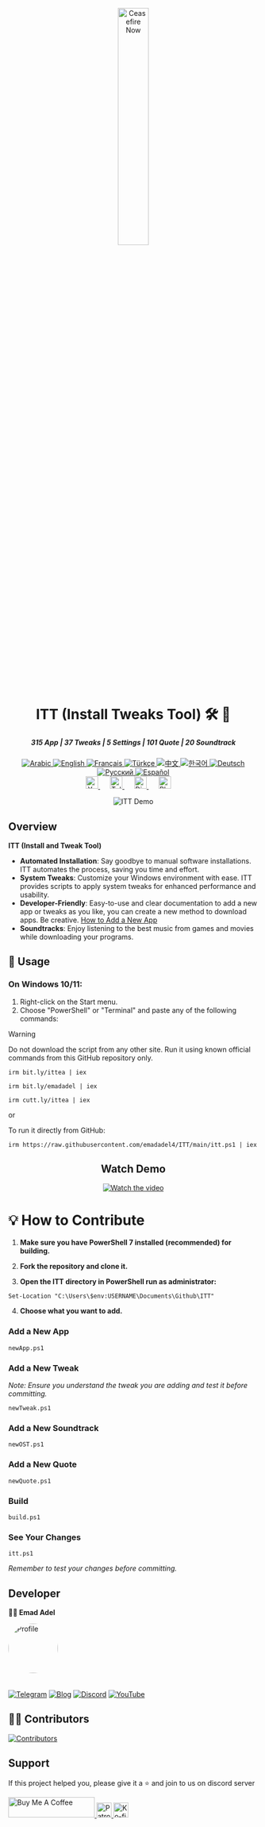 

<p align="center">
  <a href="Support.md" rel="nofollow">
    <img src="https://raw.githubusercontent.com/Safouene1/support-palestine-banner/master/StandWithPalestine.svg" alt="Ceasefire Now" style="width:35%;">
  </a>
</p>
  
<h1 align="center">ITT (Install Tweaks Tool) 🛠️ 🚀
</h1>

<div align="center">
  <h5> 315 App |  37 Tweaks | 5 Settings | 101 Quote |  20 Soundtrack </h5>
</div>


<div align="center">

  <a href="/docs/README.ar.md">
    <img src="https://img.shields.io/badge/-Arabic-green" alt="Arabic">
  </a>
  <a href="/README.md">
    <img src="https://img.shields.io/badge/-English-green" alt="English">
  </a>
  <a href="/docs/README.fr.md">
    <img src="https://img.shields.io/badge/-Français-blue" alt="Français">
  </a>
  <a href="/docs/README.tr.md">
    <img src="https://img.shields.io/badge/-Türkçe-red" alt="Türkçe">
  </a>
  <a href="/docs/README.cn.md">
    <img src="https://img.shields.io/badge/-中文-yellow" alt="中文">
  </a>
  <a href="/docs/README.ko.md">
    <img src="https://img.shields.io/badge/-한국어-purple" alt="한국어">
  </a>
  <a href="/docs/README.de.md">
    <img src="https://img.shields.io/badge/-Deutsch-orange" alt="Deutsch">
  </a>
  <a href="/docs/README.ru.md">
    <img src="https://img.shields.io/badge/-Русский-blue" alt="Русский">
  </a>
  <a href="/docs/README.es.md">
    <img src="https://img.shields.io/badge/-Español-red" alt="Español">
  </a>
</div>

<div align="center">
   <a href="https://www.youtube.com/@emadadel4" style="margin-right: 20px;">
        <img src="https://img.shields.io/badge/YouTube-FF0000?style=flat&logo=youtube&logoColor=white" alt="YouTube" height="25">
    </a>
    <a href="https://t.me/ittemadadel" style="margin-right: 20px;">
        <img src="https://img.shields.io/badge/Telegram-2CA5E0?style=flat&logo=telegram&logoColor=white" alt="Telegram" height="25">
    </a>
    <a href="https://discord.gg/3eV79KgD" style="margin-right: 20px;">
        <img src="https://img.shields.io/badge/-Discord-7289da?style=flat&logo=discord&logoColor=white" alt="Discord" height="25">
    </a>
    <a href="https://emadadel4.github.io" style="margin-right: 20px;">
        <img src="https://img.shields.io/badge/Blog-FF5722?style=flat&logo=blogger&logoColor=white" alt="Blog" height="25">
    </a>
</div>

<p>
  <p align="center">
    <img src="https://raw.githubusercontent.com/emadadel4/ITT/main/Resources/Images/demo.PNG" alt="ITT Demo" style="max-width: 100%;">
</p>
</p>

<h2>Overview</h2>

<p><strong>ITT (Install and Tweak Tool)</strong></p>

- **Automated Installation**: Say goodbye to manual software installations. ITT automates the process, saving you time and effort.
- **System Tweaks**: Customize your Windows environment with ease. ITT provides scripts to apply system tweaks for enhanced performance and usability.
- **Developer-Friendly**: Easy-to-use and clear documentation  to add a new app or tweaks as you like, you can create a new method to download apps. Be creative. <a href="#-how-to-contribute">How to Add a New App</a>
- **Soundtracks**: Enjoy listening to the best music from games and movies while downloading your programs.

<h2>🚀 Usage</h2>

<h3>On Windows 10/11:</h3>
<ol>
<li>Right-click on the Start menu.</li>
<li>Choose "PowerShell" or "Terminal" and paste any of the following commands:</li>
</ol>

> [!WARNING]  
Do not download the script from any other site. Run it using known official commands from this GitHub repository only.

<pre><code>irm bit.ly/ittea | iex</code></pre>


<pre><code>irm bit.ly/emadadel | iex</code></pre>

<pre><code>irm cutt.ly/ittea | iex</code></pre>


or

<p>To run it directly from GitHub:</p>

<pre><code>irm https://raw.githubusercontent.com/emadadel4/ITT/main/itt.ps1 | iex
</code></pre>

<div align="center">
  
  ## Watch Demo

  [![Watch the video](https://raw.githubusercontent.com/emadadel4/ITT/main/Resources/Images/thumbnail.jpg)](https://www.youtube.com/watch?v=QmO82OTsU5c)
</div>



# 💡 How to Contribute

1. **Make sure you have PowerShell 7 installed (recommended) for building.**

2. **Fork the repository and clone it.**

3. **Open the ITT directory in PowerShell run as administrator:**

<pre><code>Set-Location "C:\Users\$env:USERNAME\Documents\Github\ITT"
</code></pre>

<ol start="4">
<li><strong>Choose what you want to add.</strong></li>
</ol>

<h3>Add a New App</h3>

<pre><code>newApp.ps1
</code></pre>

<h3>Add a New Tweak</h3>

<p><em>Note: Ensure you understand the tweak you are adding and test it before committing.</em></p>

<pre><code>newTweak.ps1
</code></pre>

<h3>Add a New Soundtrack</h3>

<pre><code>newOST.ps1
</code></pre>

<h3>Add a New Quote</h3>

<pre><code>newQuote.ps1
</code></pre>

<h3>Build</h3>

<pre><code>build.ps1
</code></pre>

<h3>See Your Changes</h3>
<pre><code>itt.ps1
</code></pre>

<p><em>Remember to test your changes before committing.</em></p>

<h2>Developer</h2>

<p><strong>👨‍💻 Emad Adel</strong></p>

<a href="https://github.com/emadadel4">
  <img src="https://avatars.githubusercontent.com/u/19177373?s=400&u=778f951797417d73bfb89d2b5704422f25dc089a&v=4" alt="Profile" width="100" height="100" style="border-radius: 100px;margin-bottom:20px;">
</a>


[![Telegram](https://img.shields.io/badge/Telegram-2CA5E0?style=flat&logo=telegram&logoColor=white)](https://t.me/ittemadadel) [![Blog](https://img.shields.io/badge/Blog-FF5722?style=flat&logo=blogger&logoColor=white)](https://emadadel4.github.io) [![Discord](https://img.shields.io/badge/-Discord-7289da?style=flat&logo=discord&logoColor=white)](https://discord.gg/3eV79KgD)  <a href="https://www.youtube.com/@emadadel4" style="margin-right: 20px;">
        <img src="https://img.shields.io/badge/YouTube-FF0000?style=flat&logo=youtube&logoColor=white" alt="YouTube">
</a>


## 👨‍💻 Contributors

[![Contributors](https://contrib.rocks/image?repo=emadadel4/itt)](https://github.com/emadadel4/itt/graphs/contributors)

## Support 

<p>If this project helped you, please give it a ⭐️ and join to us on discord server</p>


<a href="https://www.buymeacoffee.com/emadadel" target="_blank">
  <img src="https://cdn.buymeacoffee.com/buttons/default-orange.png" alt="Buy Me A Coffee" height="41" width="174">
</a>
<a href="https://www.patreon.com/emadadel" target="_blank">
  <img src="https://img.shields.io/badge/Patron-blue?logo=patreon" alt="Patron" height="30">
</a>
<a href="https://ko-fi.com/emadadel" target="_blank">
  <img src="https://img.shields.io/badge/Ko--fi-blue?logo=kofi" alt="Ko-fi" height="30">
</a>

